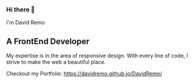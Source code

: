 ### Hi there 👋

I'm David Remo

## A FrontEnd Developer

My expertise is in the area of responsive design. 
With every line of code, I strive to make the web a beautiful place.

Checkout my Portfolio:
https://davidremo.github.io/DavidRemo/
